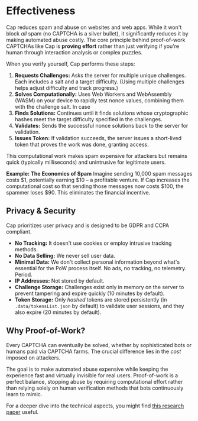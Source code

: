 # Effectiveness

Cap reduces spam and abuse on websites and web apps. While it won't block _all_ spam (no CAPTCHA is a silver bullet), it significantly reduces it by making automated abuse costly. The core principle behind proof-of-work CAPTCHAs like Cap is **proving effort** rather than just verifying if you're human through interaction analysis or complex puzzles.

When you verify yourself, Cap performs these steps:

1. **Requests Challenges:** Asks the server for multiple unique challenges. Each includes a salt and a target difficulty. (Using multiple challenges helps adjust difficulty and track progress.)
2. **Solves Computationally:** Uses Web Workers and WebAssembly (WASM) on your device to rapidly test nonce values, combining them with the challenge salt. In case 
3. **Finds Solutions:** Continues until it finds solutions whose cryptographic hashes meet the target difficulty specified in the challenges.
4. **Validates:** Sends the successful nonce solutions back to the server for validation.
5. **Issues Token:** If validation succeeds, the server issues a short-lived token that proves the work was done, granting access.

This computational work makes spam expensive for attackers but remains quick (typically milliseconds) and unintrusive for legitimate users.

**Example: The Economics of Spam**
Imagine sending 10,000 spam messages costs $1, potentially earning $10 – a profitable venture. If Cap increases the computational cost so that sending those messages now costs $100, the spammer loses $90. This eliminates the financial incentive.

## Privacy & Security

Cap prioritizes user privacy and is designed to be GDPR and CCPA compliant.

- **No Tracking:** It doesn't use cookies or employ intrusive tracking methods.
- **No Data Selling:** We never sell user data.
- **Minimal Data:** We don't collect personal information beyond what's essential for the PoW process itself. No ads, no tracking, no telemetry. Period.
- **IP Addresses:** Not stored by default.
- **Challenge Storage:** Challenges exist only in memory on the server to prevent tampering and expire quickly (10 minutes by default).
- **Token Storage:** Only _hashed_ tokens are stored persistently (in `.data/tokensList.json` by default) to validate user sessions, and they also expire (20 minutes by default).

## Why Proof-of-Work?

Every CAPTCHA can eventually be solved, whether by sophisticated bots or humans paid via CAPTCHA farms. The crucial difference lies in the _cost_ imposed on attackers.

The goal is to make automated abuse expensive while keeping the experience fast and virtually invisible for real users. Proof-of-work is a perfect balance, stopping abuse by requiring computational effort rather than relying solely on human verification methods that bots continuously learn to mimic.

For a deeper dive into the technical aspects, you might find [this research paper](https://www.researchgate.net/publication/374638786_Proof-of-Work_CAPTCHA_with_password_cracking_functionality) useful.